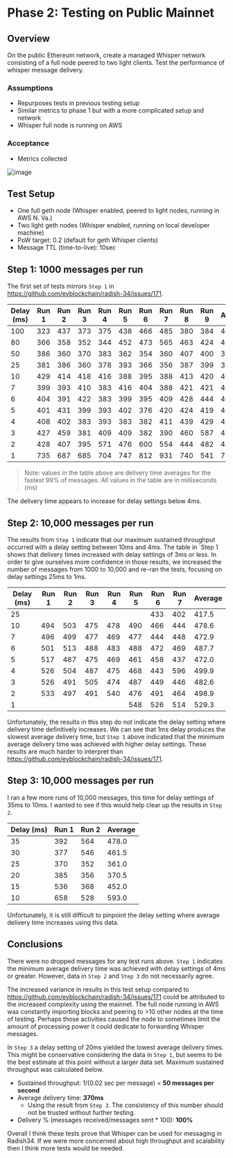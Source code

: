 # Phase 2: Testing on Public Mainnet

## Overview

On the public Ethereum network, create a managed Whisper network consisting of a full node peered to two light clients. Test the performance of whisper message delivery.

### Assumptions

- Repurposes tests in previous testing setup
- Similar metrics to phase 1 but with a more complicated setup and network
- Whisper full node is running on AWS

### Acceptance

- Metrics collected

![image](https://user-images.githubusercontent.com/35908605/66845869-d9a52380-ef3e-11e9-9698-3634df5c7335.png)

## Test Setup
- One full geth node (Whisper enabled, peered to light nodes, running in AWS N. Va.)
- Two light geth nodes (Whisper enabled, running on local developer machine)
- PoW target: 0.2 (default for geth Whisper clients)
- Message TTL (time-to-live): 10sec

## Step 1: 1000 messages per run
The first set of tests mirrors `Step 1` in https://github.com/eyblockchain/radish-34/issues/171.

Delay (ms) | Run 1 | Run 2 | Run 3 | Run 4 | Run 5 | Run 6 | Run 7 | Run 8 | Run 9 | Average | Std. Dev.
-- | -- | -- | -- | -- | -- | -- | -- | -- | -- | -- | --
100 | 323 | 437 | 373 | 375 | 438 | 466 | 485 | 380 | 384 | 406.8 | 52.3
80 | 366 | 358 | 352 | 344 | 452 | 473 | 565 | 463 | 424 | 421.9 | 74.0
50 | 386 | 360 | 370 | 383 | 362 | 354 | 360 | 407 | 400 | 375.8 | 19.1
25 | 381 | 386 | 360 | 378 | 393 | 366 | 356 | 387 | 399 | 378.4 | 14.9
10 | 429 | 414 | 418 | 416 | 388 | 395 | 388 | 413 | 420 | 409.0 | 14.9
7 | 399 | 393 | 410 | 383 | 416 | 404 | 388 | 421 | 421 | 403.9 | 14.1
6 | 404 | 391 | 422 | 383 | 399 | 395 | 409 | 428 | 444 | 408.3 | 19.6
5 | 401 | 431 | 399 | 393 | 402 | 376 | 420 | 424 | 419 | 407.2 | 17.5
4 | 408 | 402 | 383 | 393 | 383 | 382 | 411 | 439 | 429 | 403.3 | 20.6
3 | 427 | 459 | 381 | 409 | 409 | 382 | 390 | 460 | 587 | 433.8 | 64.7
2 | 428 | 407 | 395 | 571 | 476 | 600 | 554 | 444 | 482 | 484.1 | 74.6
1 | 735 | 687 | 685 | 704 | 747 | 812 | 931 | 740 | 541 | 731.3 | 104.8

> Note: values in the table above are delivery time averages for the fastest 99% of messages. All values in the table are in milliseconds (ms)

The delivery time appears to increase for delay settings below 4ms.

## Step 2: 10,000 messages per run
The results from `Step 1` indicate that our maximum sustained throughput occurred with a delay setting between 10ms and 4ms. The table in `Step 1 shows that delivery times increased with delay settings of 3ms or less. In order to give ourselves more confidence in those results, we increased the number of messages from 1000 to 10,000 and re-ran the tests, focusing on delay settings 25ms to 1ms.

Delay (ms) | Run 1 | Run 2 | Run 3 | Run 4 | Run 5 | Run 6 | Run 7 | Average
-- | -- | -- | -- | -- | -- | -- | -- | --
25 |   |   |   |   |   | 433 | 402 | 417.5
10 | 494 | 503 | 475 | 478 | 490 | 466 | 444 | 478.6
7 | 496 | 499 | 477 | 469 | 477 | 444 | 448 | 472.9
6 | 501 | 513 | 488 | 483 | 488 | 472 | 469 | 487.7
5 | 517 | 487 | 475 | 469 | 461 | 458 | 437 | 472.0
4 | 526 | 504 | 487 | 475 | 468 | 443 | 596 | 499.9
3 | 526 | 491 | 505 | 474 | 487 | 449 | 446 | 482.6
2 | 533 | 497 | 491 | 540 | 476 | 491 | 464 | 498.9
1 |   |   |   |   | 548 | 526 | 514 | 529.3

Unfortunately, the results in this step do not indicate the delay setting where delivery time definitively increases. We can see that 1ms delay produces the slowest average delivery time, but `Step 1` above indicated that the minimum average delivery time was achieved with higher delay settings. These results are much harder to interpret than https://github.com/eyblockchain/radish-34/issues/171. 

## Step 3: 10,000 messages per run
I ran a few more runs of 10,000 messages, this time for delay settings of 35ms to 10ms. I wanted to see if this would help clear up the results in `Step 2`.

Delay (ms) | Run 1 | Run 2 | Average
-- | -- | -- | --
35 | 392 | 564 | 478.0
30 | 377 | 546 | 461.5
25 | 370 | 352 | 361.0
20 | 385 | 356 | 370.5
15 | 536 | 368 | 452.0
10 | 658 | 528 | 593.0

Unfortunately, it is still difficult to pinpoint the delay setting where average delivery time increases using this data.

## Conclusions
There were no dropped messages for any test runs above. `Step 1` indicates the minimum average delivery time was achieved with delay settings of 4ms or greater. However, data in `Step 2` and `Step 3` do not necessarily agree.

The increased variance in results in this test setup compared to https://github.com/eyblockchain/radish-34/issues/171 could be attributed to the increased complexity using the mainnet. The full node running in AWS was constantly importing blocks and peering to >10 other nodes at the time of testing. Perhaps those activities caused the node to sometimes limit the amount of processing power it could dedicate to forwarding Whisper messages. 

In `Step 3` a delay setting of 20ms yielded the lowest average delivery times. This might be conservative considering the data in `Step 1`, but seems to be the best estimate at this point without a larger data set. Maximum sustained throughput was calculated below.
- Sustained throughput: 1/(0.02 sec per message) = **50 messages per second**
- Average delivery time: **370ms**
  - Using the result from `Step 3`. The consistency of this number should not be trusted without further testing.
- Delivery % (messages received/messages sent * 100): **100%**

Overall I think these tests prove that Whisper can be used for messaging in Radish34. If we were more concerned about high throughput and scalability then I think more tests would be needed.